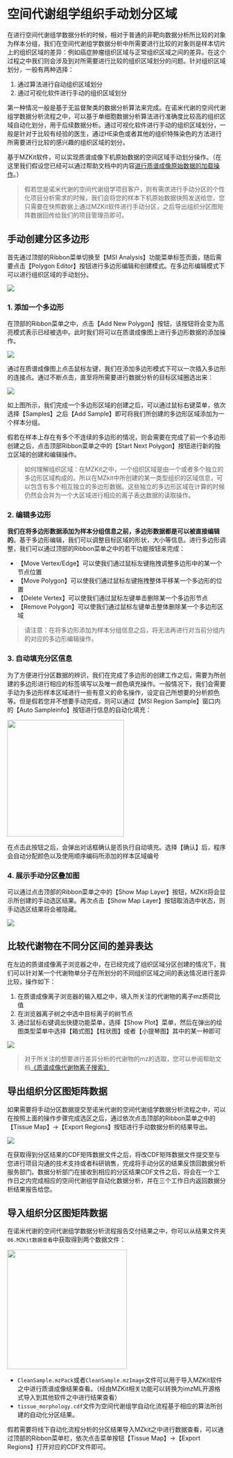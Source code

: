 # 空间代谢组学组织手动划分区域

<!-- 2022-08-08 -->

在进行空间代谢组学数据分析的时候，相对于普通的非靶向数据分析所比较的对象为样本分组，我们在空间代谢组学数据分析中所需要进行比较的对象则是样本切片上的组织区域的差异：例如癌症肿瘤组织区域与正常组织区域之间的差异。在这个过程之中我们则会涉及到对所需要进行比较的组织区域划分的问题。针对组织区域划分，一般有两种选择：

1. 通过算法进行自动组织区域划分
2. 通过可视化软件进行手动的组织区域划分

第一种情况一般是基于无监督聚类的数据分析算法来完成。在诺米代谢的空间代谢组学数据分析流程之中，可以基于单细胞数据分析算法进行准确度比较高的组织区域自动化划分，用于后续数据分析。通过可视化软件进行手动的组织区域划分，一般是针对于比较有经验的医生，通过HE染色或者其他的组织特殊染色的方法进行所需要进行比较的感兴趣的组织区域的划分。

基于MZKit软件，可以实现质谱成像下机原始数据的空间区域手动划分操作。（在这里我们假设您已经可以通过帮助文档中的内容[进行质谱成像原始数据的加载操作](#view-ms-imaging)。）

> 假若您是诺米代谢的空间代谢组学项目客户，则有需求进行手动分区的个性化项目分析需求的时候，我们会将您的样本下机原始数据快照发送给您，您只需要在快照数据上通过MZKit软件进行手动分区，之后导出组织分区图矩阵数据回传给我们的项目管理员即可。

## 手动创建分区多边形

首先通过顶部的Ribbon菜单切换至【MSI Analysis】功能菜单标签页面，随后需要点击【Polygon Editor】按钮进行多边形编辑和创建模式。在多边形编辑模式下可以进行组织区域的手动划分。

![](images/MSImaging/MSI-Ready.PNG)

### 1. 添加一个多边形

在顶部的Ribbon菜单之中，点击【Add New Polygon】按钮，该按钮将会变为高亮模式表示已经被选中。此时我们将可以在质谱成像图上进行多边形数据的添加操作。

![](images/MSImaging/add-new-polygon.PNG)

通过在质谱成像图上点击鼠标左键，我们在添加多边形模式下可以一次插入多边形的连接点。通过不断点击，直至将所需要进行数据分析的目标区域圈选出来：

![](images/MSImaging/add-sample.PNG)

如上图所示，我们完成一个多边形区域的创建之后，可以通过鼠标右键菜单，依次选择【Samples】之后【Add Sample】即可将我们所创建的多边形区域添加为一个样本分组。

假若在样本上存在有多个不连续的多边形的情况，则会需要在完成了前一个多边形创建之后，点击顶部Ribbon菜单之中的【Start Next Polygon】按钮进行新的独立区域的创建和编辑操作。

> 如何理解组织区域：在MZKit之中，一个组织区域是由一个或者多个独立的多边形区域构成的。所以在MZkit中所创建的某一类型组织的区域信息，可以包含有多个相互独立的多边形数据。这些独立的多边形区域在计算的时候仍然会合并为一个大区域进行相应的离子表达数据的读取操作。

### 2. 编辑多边形

**我们在将多边形数据添加为样本分组信息之前，多边形数据都是可以被直接编辑的**。基于多边形编辑，我们可以调整目标区域的形状，大小等信息。进行多边形调整，我们可以通过顶部的Ribbon菜单之中的若干功能按钮来完成：

+ 【Move Vertex/Edge】可以使我们通过鼠标左键拖拽调整多边形中的某一个节点位置
+ 【Move Polygon】可以使我们通过鼠标左键拖拽整体平移某一个多边形的位置
+ 【Delete Vertex】可以使我们通过鼠标左键单击删除某一个多边形节点
+ 【Remove Polygon】可以使我们通过鼠标左键单击整体删除某一个多边形区域

> 请注意：在将多边形添加为样本分组信息之后，将无法再进行对当前分组内的对应的多边形编辑操作。

### 3. 自动填充分区信息

为了方便进行分区数据的辨识，我们在完成了多边形的创建工作之后，需要为所创建的多边形进行相应的标签填写以及唯一颜色填充操作。一般情况下，我们会需要手动为多边形样本区域进行一些有意义的命名操作，设定自己所想要的分析颜色等。但是假若您并不想要手动完成，则可以通过【MSI Region Sample】窗口内的【Auto Sampleinfo】按钮进行信息的自动化填充：

<img src="https://mzkit.org/docs/images/MSImaging/auto-sampleinfo-generates.PNG" style="width: 269px;" />

在点击此按钮之后，会弹出对话框确认是否执行自动填充。选择【确认】后，程序会自动分配颜色以及使用顺序编码所添加的样本区域编号

### 4. 展示手动分区叠加图

可以通过点击顶部的Ribbon菜单之中的【Show Map Layer】按钮，MZKit将会显示所创建的手动选区结果。再次点击【Show Map Layer】按钮取消选中状态，则手动选区结果将会被隐藏。

![](images/MSImaging/show-sample-region-layers.PNG)

## 比较代谢物在不同分区间的差异表达

在左边的质谱成像离子浏览器之中，在已经完成了组织区域分区创建的情况下，我们可以针对某一个代谢物单分子在所划分的不同组织区域之间的表达情况进行差异比较，操作如下：

1. 在质谱成像离子浏览器的输入框之中，填入所关注的代谢物的离子mz质荷比值
2. 在浏览器离子树之中选中目标离子的树节点
3. 通过鼠标右键调出快捷功能菜单，选择【Show Plot】菜单，然后在弹出的绘图类型菜单中选择【箱式图】【柱状图】或者【小提琴图】其中的某一种即可

![](images/MSImaging/show-stats-plot.PNG)

> 对于所关注的想要进行差异分析的代谢物的mz的选取，您可以参阅帮助文档[《质谱成像代谢物离子搜索》](#msi-metabolite-query)

## 导出组织分区图矩阵数据

如果需要将手动分区数据提交至诺米代谢的空间代谢组学数据分析流程之中，可以在按照上面的操作步骤完成选区之后，通过依次点击顶部的Ribbon菜单之中的【Tissue Map】->【Export Regions】按钮进行手动数据分析的结果导出。

![](images/MSImaging/export-tissue-map.PNG)

在获取得到分区结果的CDF矩阵数据文件之后，将改CDF矩阵数据文件提交至与您进行项目沟通的技术支持或者科研销售，完成将手动分区的结果反馈回数据分析服务部门。数据分析部门在接收到相应的分区结果CDF文件之后，将会在一个工作日之内完成相应的空间代谢组学自动化数据分析，并在三个工作日内返回数据分析结果报告给您。

## 导入组织分区图矩阵数据

在诺米代谢的空间代谢组学数据分析流程报告交付结果之中，你可以从结果文件夹``06.MZKit数据查看``中获取得到两个数据文件：

<img src="https://mzkit.org/docs/images/MSImaging/result-file.PNG" style="width: 276px;" />

+ ``CleanSample.mzPack``或者``CleanSample.mzImage``文件可以用于导入MZKit软件之中进行质谱成像结果查看。（经由MZKit相关功能可以转换为imzML开源格式导入到其他软件之中进行结果查看）
+ ``tissue_morphology.cdf``文件为空间代谢组学自动化流程基于相应的算法所创建的自动化分区结果。

假若需要将线下自动化流程分析的分区结果导入MZkit之中进行数据查看，可以通过顶部的Ribbon菜单栏，依次点击菜单按钮【Tissue Map】->【Export Regions】打开对应的CDF文件即可。

